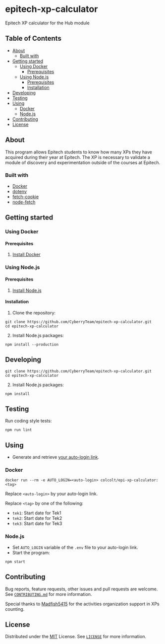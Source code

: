 # epitech-xp-calculator

Epitech XP calculator for the Hub module

## Table of Contents

- [About](#about)
  - [Built with](#built-with)
- [Getting started](#getting-started)
  - [Using Docker](#using-docker)
    - [Prerequisites](#prerequisites)
  - [Using Node.js](#using-nodejs)
    - [Prerequisites](#prerequisites-1)
    - [Installation](#installation)
- [Developing](#developing)
- [Testing](#testing)
- [Using](#using)
  - [Docker](#docker)
  - [Node.js](#nodejs)
- [Contributing](#contributing)
- [License](#license)

## About

This program allows Epitech students to know how many XPs they have acquired during their year at Epitech. The XP is necessary to validate a module of discovery and experimentation outside of the courses at Epitech.

### Built with

- [Docker](https://www.docker.com/)
- [dotenv](https://www.npmjs.com/package/dotenv)
- [fetch-cookie](https://www.npmjs.com/package/fetch-cookie)
- [node-fetch](https://www.npmjs.com/package/node-fetch)

## Getting started

### Using Docker

#### Prerequisites

1. [Install Docker](https://docs.docker.com/get-docker/)

### Using Node.js

#### Prerequisites

1. [Install Node.js](https://nodejs.org/en/download/package-manager/)

#### Installation

1. Clone the repository:

```shell script
git clone https://github.com/CyberryTeam/epitech-xp-calculator.git
cd epitech-xp-calculator
```

2. Install Node.js packages:

```shell script
npm install --production
```

## Developing

```shell script
git clone https://github.com/CyberryTeam/epitech-xp-calculator.git
cd epitech-xp-calculator
```

2. Install Node.js packages:

```shell script
npm install
```

## Testing

Run coding style tests:

```shell script
npm run lint
```

## Using

- Generate and retrieve [your auto-login link](https://intra.epitech.eu/admin/autolog).

### Docker

```shell script
docker run --rm -e AUTO_LOGIN=<auto-login> colcolt/epi-xp-calculator:<tag>
```

Replace `<auto-login>` by your auto-login link.

Replace `<tag>` by one of the following:

- `tek1`: Start date for Tek1
- `tek2`: Start date for Tek2
- `tek3`: Start date for Tek3

### Node.js

- Set `AUTO_LOGIN` variable of the `.env` file to your auto-login link.
- Start the program:

```shell script
npm start
```

## Contributing

Bug reports, feature requests, other issues and pull requests are welcome.
See [`CONTRIBUTING.md`](CONTRIBUTING.md) for more information.

Special thanks to [Madfish5415](https://github.com/Madfish5415) for the activities organization support in XPs counting.

## License

Distributed under the [MIT](https://spdx.org/licenses/MIT.html) License.
See [`LICENSE`](LICENSE) for more information.
